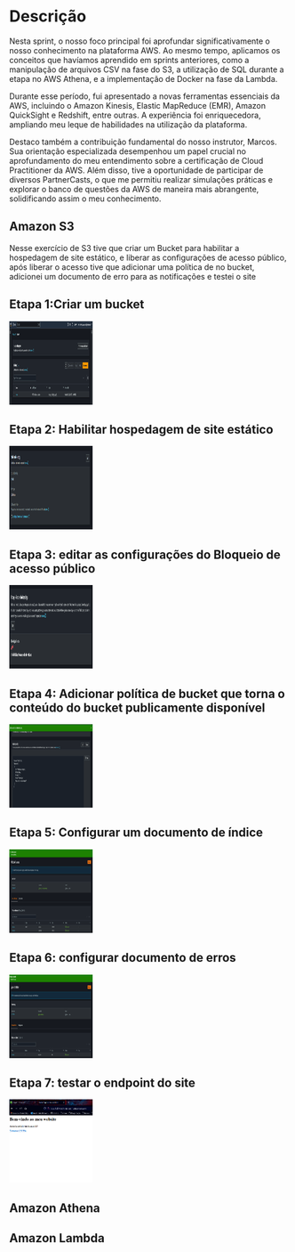 # Descrição

Nesta sprint, o nosso foco principal foi aprofundar significativamente o nosso conhecimento na plataforma AWS. Ao mesmo tempo, aplicamos os conceitos que havíamos aprendido em sprints anteriores, como a manipulação de arquivos CSV na fase do S3, a utilização de SQL durante a etapa no AWS Athena, e a implementação de Docker na fase da Lambda.

Durante esse período, fui apresentado a novas ferramentas essenciais da AWS, incluindo o Amazon Kinesis, Elastic MapReduce (EMR), Amazon QuickSight e Redshift, entre outras. A experiência foi enriquecedora, ampliando meu leque de habilidades na utilização da plataforma.

Destaco também a contribuição fundamental do nosso instrutor, Marcos. Sua orientação especializada desempenhou um papel crucial no aprofundamento do meu entendimento sobre a certificação de Cloud Practitioner da AWS. Além disso, tive a oportunidade de participar de diversos PartnerCasts, o que me permitiu realizar simulações práticas e explorar o banco de questões da AWS de maneira mais abrangente, solidificando assim o meu conhecimento.

Amazon S3
---
Nesse exercício de S3 tive que criar um Bucket para habilitar a hospedagem de site estático, e liberar as configurações de acesso público, após liberar o acesso tive que adicionar uma política de no bucket, adicionei um documento de erro para as notificações e testei o site

## Etapa 1:Criar um bucket
<img src="/Sprint-6/S3/fotos/etapa-1-s3.png" alt="etapa-1-s3" width="150" height="150">

## Etapa 2: Habilitar hospedagem de site estático
<img src="/Sprint-6/S3/fotos/etapa-2-s3.png" alt="etapa-2-s3" width="150" height="150">

## Etapa 3: editar as configurações do Bloqueio de acesso público
<img src="/Sprint-6/S3/fotos/etapa-3-s3.png" alt="etapa-3-s3" width="150" height="150">

## Etapa 4: Adicionar política de bucket que torna o conteúdo do bucket publicamente disponível
<img src="/Sprint-6/S3/fotos/etapa-4-s3.png" alt="etapa-4-s3" width="150" height="150">

## Etapa 5: Configurar um documento de índice
<img src="/Sprint-6/S3/fotos/etapa-5-s3.png" alt="etapa-5-s3" width="150" height="150">

## Etapa 6: configurar documento de erros
<img src="/Sprint-6/S3/fotos/etapa-6-s3.png" alt="etapa-6-s3" width="150" height="150">

## Etapa 7: testar o endpoint do site
<img src="/Sprint-6/S3/fotos/etapa-7-s3.png" alt="etapa-7-s3" width="150" height="150">

Amazon Athena
---

Amazon Lambda
---